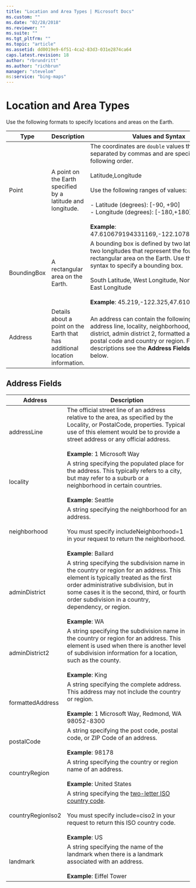 ```yaml
---
title: "Location and Area Types | Microsoft Docs"
ms.custom: ""
ms.date: "02/28/2018"
ms.reviewer: ""
ms.suite: ""
ms.tgt_pltfrm: ""
ms.topic: "article"
ms.assetid: dd0019e9-6f51-4ca2-83d3-031e2874ca64
caps.latest.revision: 18
author: "rbrundritt"
ms.author: "richbrun"
manager: "stevelom"
ms:service: "bing-maps"
---
```

# Location and Area Types
Use the following formats to specify locations and areas on the Earth.  
  
|Type|Description|Values and Syntax|  
|----------|-----------------|-----------------------|  
|Point|A point on the Earth specified by a latitude and longitude.|The coordinates are `double` values that are separated by commas and are specified in the following order.<br /><br /> Latitude,Longitude<br /><br /> Use the following ranges of values:<br /><br /> -   Latitude (degrees): [-90, +90]<br />-   Longitude (degrees): [-180,+180]<br /><br /> **Example**: 47.610679194331169,-122.10788659751415|  
|BoundingBox|A rectangular area on the Earth.|A bounding box is defined by two latitudes and two longitudes that represent the four sides of a rectangular area on the Earth. Use the following syntax to specify a bounding box.<br /><br /> South Latitude, West Longitude, North Latitude, East Longitude<br /><br /> **Example**: 45.219,-122.325,47.610,-122.107|  
|Address|Details about a point on the Earth that has additional location information.|An address can contain the following fields: address line, locality, neighborhood, admin district, admin district 2, formatted address, postal code and country or region. For descriptions see the **Address Fields** section below.|  
  
## Address Fields  
  
|Address|Description|  
|-------------|-----------------|  
|addressLine|The official street line of an address relative to the area, as specified by the Locality, or PostalCode, properties. Typical use of this element would be to provide a street address or any official address.<br /><br /> **Example**: 1 Microsoft Way|  
|locality|A string specifying the populated place for the address. This typically refers to a city, but may refer to a suburb or a neighborhood in certain countries.<br /><br /> **Example**: Seattle|  
|neighborhood|A string specifying the neighborhood for an address.<br /><br /> You must specify includeNeighborhood=1 in your request to return the neighborhood.<br /><br /> **Example**: Ballard|  
|adminDistrict|A string specifying the subdivision name in the country or region for an address. This element is typically treated as the first order administrative subdivision, but in some cases it is the second, third, or fourth order subdivision in a country, dependency, or region.<br /><br /> **Example**: WA|  
|adminDistrict2|A string specifying the subdivision name in the country or region for an address. This element is used when there is another level of subdivision information for a location, such as the county.<br /><br /> **Example**: King|  
|formattedAddress|A string specifying the complete address. This address may not include the country or region.<br /><br /> **Example**: 1 Microsoft Way, Redmond, WA 98052-8300|  
|postalCode|A string specifying the post code, postal code, or ZIP Code of an address.<br /><br /> **Example**: 98178|  
|countryRegion|A string specifying the country or region name of an address.<br /><br /> **Example**: United States|  
|countryRegionIso2|A string specifying the [two-letter ISO country code](http://www.iso.org/iso/country_codes.htm).<br /><br /> You must specify include=ciso2 in your request to return this ISO country code.<br /><br /> **Example**: US|  
|landmark|A string specifying the name of the landmark when there is a landmark associated with an address.<br /><br /> **Example**: Eiffel Tower|